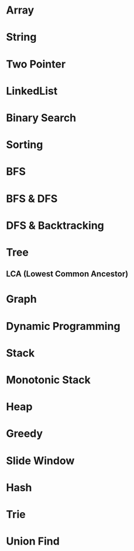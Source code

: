 # Array

# String

# Two Pointer

# LinkedList

# Binary Search

# Sorting

# BFS

# BFS & DFS

# DFS & Backtracking

# Tree
## LCA (Lowest Common Ancestor)

# Graph

# Dynamic Programming

# Stack

# Monotonic Stack

# Heap

# Greedy

# Slide Window

# Hash

# Trie

# Union Find
<!--stackedit_data:
eyJoaXN0b3J5IjpbLTYzMTQ0ODIzN119
-->